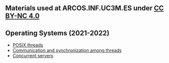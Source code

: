## Materials used at ARCOS.INF.UC3M.ES under [CC BY-NC 4.0](http://creativecommons.org/licenses/by-nc/4.0/)

## Operating Systems (2021-2022)

 * <a href="https://github.com/acaldero/labs/blob/main/GII_Sistemas_Operativos/README.md#posix-threads">POSIX threads</a>
 * <a href="https://github.com/acaldero/labs/blob/main/GII_Sistemas_Operativos/README.md#communication-and-synchronization-among-threads">Communication and synchronization among threads</a>
 * <a href="https://github.com/acaldero/labs/blob/main/GII_Sistemas_Operativos/README.md#concurrent-servers">Concurrent servers</a>

